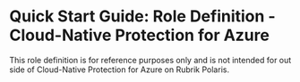 # Quick Start Guide: Role Definition - Cloud-Native Protection for Azure

This role definition is for reference purposes only and is not intended for out side of Cloud-Native Protection for Azure on Rubrik Polaris. 